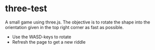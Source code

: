 # three-test

A small game using three.js. The objective is to rotate the shape into the orientation given in the top right corner as fast as possible.

* Use the WASD-keys to rotate
* Refresh the page to get a new riddle
